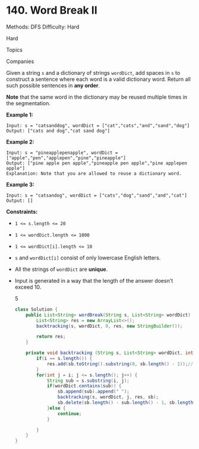 # 140. Word Break II

Methods: DFS
Difficulty: Hard

Hard

Topics

Companies

Given a string `s` and a dictionary of strings `wordDict`, add spaces in `s` to construct a sentence where each word is a valid dictionary word. Return all such possible sentences in **any order**.

**Note** that the same word in the dictionary may be reused multiple times in the segmentation.

**Example 1:**

```
Input: s = "catsanddog", wordDict = ["cat","cats","and","sand","dog"]
Output: ["cats and dog","cat sand dog"]

```

**Example 2:**

```
Input: s = "pineapplepenapple", wordDict = ["apple","pen","applepen","pine","pineapple"]
Output: ["pine apple pen apple","pineapple pen apple","pine applepen apple"]
Explanation: Note that you are allowed to reuse a dictionary word.

```

**Example 3:**

```
Input: s = "catsandog", wordDict = ["cats","dog","sand","and","cat"]
Output: []

```

**Constraints:**

- `1 <= s.length <= 20`
- `1 <= wordDict.length <= 1000`
- `1 <= wordDict[i].length <= 10`
- `s` and `wordDict[i]` consist of only lowercase English letters.
- All the strings of `wordDict` are **unique**.
- Input is generated in a way that the length of the answer doesn't exceed 10.
    
    5
    
    ```java
    class Solution {
        public List<String> wordBreak(String s, List<String> wordDict) {
            List<String> res = new ArrayList<>();
            backtracking(s, wordDict, 0, res, new StringBuilder());
    
            return res;
        }
    
        private void backtracking (String s, List<String> wordDict, int i, List<String> res, StringBuilder sb) {
            if(i == s.length()) {
                res.add(sb.toString().substring(0, sb.length() - 1));// 去掉最後空白
            }
            for(int j = i; j <= s.length(); j++) {
                String sub = s.substring(i, j);
                if(wordDict.contains(sub)) {
                    sb.append(sub).append(" ");
                    backtracking(s, wordDict, j, res, sb);
                    sb.delete(sb.length() - sub.length() - 1, sb.length());
                }else {
                    continue;
                }     
    
            }
        }
    }
    ```